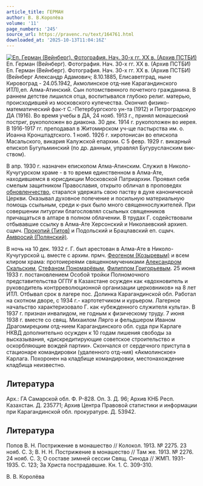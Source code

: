 ```yaml
---
article_title: ГЕРМАН
author: В. В.Королёва
volume: '11'
page_numbers: '245'
source_url: https://pravenc.ru/text/164761.html
downloaded_at: '2025-10-13T11:04:16Z'
---
```


[![Еп. Герман (Вейнберг). Фотография. Нач. 30-х гг. ХХ в. (Архив ПСТБИ)](https://pravenc.ru/data/638/468/1234/i200.jpg "Кликните для увеличения картинки")](https://pravenc.ru/data/638/468/1234/i400.jpg)Еп. Герман (Вейнберг). Фотография. Нач. 30-х гг. ХХ в. (Архив ПСТБИ)  
Еп. Герман (Вейнберг). Фотография. Нач. 30-х гг. ХХ в. (Архив ПСТБИ)(Вейнберг Александр Адамович; 8.10.1885, Елисаветград, ныне Кировоград - 24.05.1942, Акмолинское отд-ние Карагандинского ИТЛ),еп. Алма-Атинский. Сын потомственного почетного гражданина. В раннем детстве лишился отца, воспитывался глубоко религ. матерью, происходившей из московского купечества. Окончил физико-математический фак-т С.-Петербургского ун-та (1912) и Петроградскую ДА (1916). Во время учебы в ДА, 24 нояб. 1913 г., принял монашеский постриг, рукоположен во диакона. 30 дек. 1914 г. рукоположен во иерея. В 1916-1917 гг. преподавал в Житомирском уч-ще пастырства им. о. Иоанна Кронштадтского. 1 нояб. 1926 г. хиротонисан во епископа Масальского, викария Калужской епархии. С 5 февр. 1929 г. викарный епископ Бугульминский (по др. данным, управлял Бугурусланским вик-ством).

В апр. 1930 г. назначен епископом Алма-Атинским. Служил в Николо- Кучугурском храме - в то время единственном в Алма-Ате, находившемся в юрисдикции Московской Патриархии. Проявил себя смелым защитником Православия, открыто обличал в проповедях [обновленчество](https://pravenc.ru/text/обновленчество.html), старался удержать свою паству в духе канонической Церкви. Оказывал духовное попечение и посильную материальную помощь ссыльным, среди к-рых было много священнослужителей. При совершении литургии благословлял ссыльных священников причащаться в алтаре в полном облачении. В трудах Г. содействовали отбывавшие ссылку в Алма-Ате Херсонский и Николаевский архиеп. сщмч. [Прокопий (Титов)](<https://pravenc.ru/text/Прокопий (Титов).html>) и Подольский и Брацлавский еп. сщмч. [Амвросий (Полянский)](<https://pravenc.ru/text/Амвросий (Полянский).html>).

В ночь на 10 дек. 1932 г. Г. был арестован в Алма-Ате в Николо-Кучугурской ц. вместе с архим. прмч. [Феогеном (Козыревым)](<https://pravenc.ru/text/Феогеном (Козыревым).html>) и всем клиром храма: протоиереями священномучениками [Александром Скальским](<https://pravenc.ru/text/Александром Скальским.html>), [Стефаном Пономарёвым](<https://pravenc.ru/text/Стефаном Пономарёвым.html>), [Филиппом Григорьевым](<https://pravenc.ru/text/Филиппом Григорьевым.html>). 25 июня 1933 г. постановлением Особой тройки Полномочного представительства ОГПУ в Казахстане осужден как «вдохновитель и руководитель контрреволюционной организации церковников» на 8 лет ИТЛ. Отбывал срок в лагере пос. Долинка Карагандинской обл. Работал на скотном дворе, с 1934 г.- картотетчиком и курьером. Лагерное начальство характеризовало Г. как «убежденного служителя культа». В 1937 г. признан инвалидом, не годным к физическому труду. 7 июня 1938 г. вместе со свящ. Михаилом Лярго и фельдшером Иваном Драгомирецким отд-нием Карагандинского обл. суда при Карлаге НКВД дополнительно осужден к 10 годам лишения свободы за высказывания, «дискредитирующие советское строительство и оскорбляющие вождей партии». Скончался от сердечного приступа в стационаре командировки (удаленного отд-ния) «Акмолинское» Карлага. Похоронен на кладбище командировки, местонахождение кладбища неизвестно.

## Литература

Арх.: ГА Самарской обл. Ф. Р-828. Оп. 3. Д. 96; Архив КНБ Респ. Казахстан. Д. 235771; Архив Центра Правовой статистики и информации при Карагандинской обл. прокуратуре. Д. 53942.

## Литература

Попов В. Н. Пострижение в монашество // Колокол. 1913. № 2275. 23 нояб. С. 3; В. Н. Н. Пострижение в монашество // Там же. 1913. № 2276. 24 нояб. С. 3; О составе зимней сессии Свящ. Синода // ЖМП. 1931-1935. С. 123; За Христа пострадавшие. Кн. 1. С. 309-310.

В. В.  Королёва
